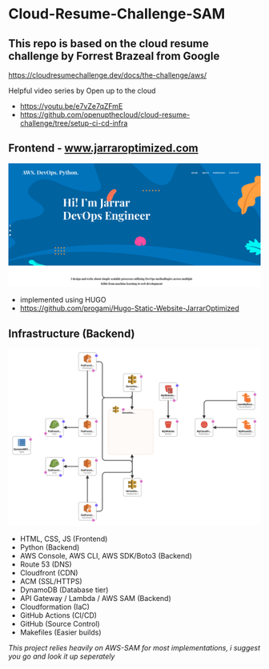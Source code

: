 # Cloud-Resume-Challenge-SAM

## This repo is based on the cloud resume challenge by Forrest Brazeal from Google

https://cloudresumechallenge.dev/docs/the-challenge/aws/

Helpful video series by Open up to the cloud

- https://youtu.be/e7vZe7qZFmE
- https://github.com/openupthecloud/cloud-resume-challenge/tree/setup-ci-cd-infra

## Frontend - www.jarraroptimized.com

![UI](imgs/UI.png)

- implemented using HUGO
- https://github.com/progami/Hugo-Static-Website-JarrarOptimized

## Infrastructure (Backend)

![My Image](imgs/CF-Template.png)

- HTML, CSS, JS (Frontend)
- Python (Backend)
- AWS Console, AWS CLI, AWS SDK/Boto3 (Backend) 
- Route 53 (DNS)
- Cloudfront (CDN)
- ACM (SSL/HTTPS)
- DynamoDB (Database tier)
- API Gateway / Lambda / AWS SAM (Backend)
- Cloudformation (IaC)
- GitHub Actions (CI/CD)
- GitHub (Source Control)
- Makefiles (Easier builds)

*This project relies heavily on AWS-SAM for most implementations, i suggest you go and look it up seperately*
